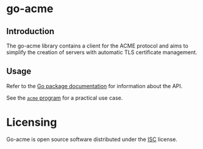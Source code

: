 # go-acme
## Introduction
The go-acme library contains a client for the ACME protocol and aims to simplify
the creation of servers with automatic TLS certificate management.

## Usage
Refer to the [Go package
documentation](https://pkg.go.dev/github.com/galdor/go-acme) for information
about the API.

See the [`acme` program](cmd/acme/main.go) for a practical use case.

# Licensing
Go-acme is open source software distributed under the
[ISC](https://opensource.org/licenses/ISC) license.
